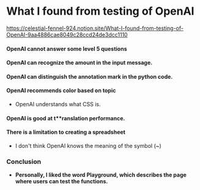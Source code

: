 # What I found from testing of OpenAI
https://celestial-fennel-924.notion.site/What-I-found-from-testing-of-OpenAI-9aa4886cae8049c28ccd24de3dcc1110

#### OpenAI cannot answer some level 5 questions
#### OpenAI can recognize the amount in the input message.
#### OpenAI can distinguish the annotation mark in the python code.
#### OpenAI recommends color based on topic
- OpenAI understands what CSS is.
#### OpenAI is good at t**ranslation performance.

#### There is a limitation to creating a spreadsheet
- I don't think OpenAI knows the meaning of the symbol (~)


### Conclusion
- **Personally, I liked the word Playground, which describes the page where users can test the functions.**
